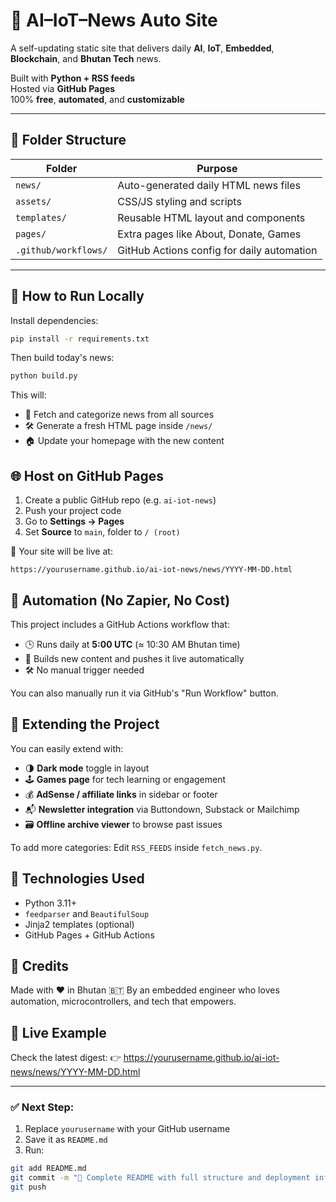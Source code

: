 # 📡 AI–IoT–News Auto Site

A self-updating static site that delivers daily **AI**, **IoT**, **Embedded**, **Blockchain**, and **Bhutan Tech** news.

Built with **Python + RSS feeds**  
Hosted via **GitHub Pages**  
100% **free**, **automated**, and **customizable**

---

## 🧱 Folder Structure

| Folder                  | Purpose                                                |
|-------------------------|--------------------------------------------------------|
| `news/`                 | Auto-generated daily HTML news files                   |
| `assets/`               | CSS/JS styling and scripts                             |
| `templates/`            | Reusable HTML layout and components                    |
| `pages/`                | Extra pages like About, Donate, Games                  |
| `.github/workflows/`    | GitHub Actions config for daily automation             |

---

## 🚀 How to Run Locally

Install dependencies:

```bash
pip install -r requirements.txt
```

Then build today's news:

```bash
python build.py
```

This will:
* 📰 Fetch and categorize news from all sources
* 🛠️ Generate a fresh HTML page inside `/news/`
* 🏠 Update your homepage with the new content

## 🌐 Host on GitHub Pages

1. Create a public GitHub repo (e.g. `ai-iot-news`)
2. Push your project code
3. Go to **Settings → Pages**
4. Set **Source** to `main`, folder to `/ (root)`

📎 Your site will be live at:

```
https://yourusername.github.io/ai-iot-news/news/YYYY-MM-DD.html
```

## 🔄 Automation (No Zapier, No Cost)

This project includes a GitHub Actions workflow that:
* 🕒 Runs daily at **5:00 UTC** (≈ 10:30 AM Bhutan time)
* 🔁 Builds new content and pushes it live automatically
* 🛠️ No manual trigger needed

You can also manually run it via GitHub's "Run Workflow" button.

## 🧩 Extending the Project

You can easily extend with:
* 🌗 **Dark mode** toggle in layout
* 🕹️ **Games page** for tech learning or engagement
* 💰 **AdSense / affiliate links** in sidebar or footer
* 📬 **Newsletter integration** via Buttondown, Substack or Mailchimp
* 🗃️ **Offline archive viewer** to browse past issues

To add more categories: Edit `RSS_FEEDS` inside `fetch_news.py`.

## 🧪 Technologies Used

* Python 3.11+
* `feedparser` and `BeautifulSoup`
* Jinja2 templates (optional)
* GitHub Pages + GitHub Actions

## 🧠 Credits

Made with ❤️ in Bhutan 🇧🇹 By an embedded engineer who loves automation, microcontrollers, and tech that empowers.

## 📅 Live Example

Check the latest digest: 👉 https://yourusername.github.io/ai-iot-news/news/YYYY-MM-DD.html

---

### ✅ Next Step:

1. Replace `yourusername` with your GitHub username
2. Save it as `README.md`
3. Run:

```bash
git add README.md
git commit -m "📝 Complete README with full structure and deployment info"
git push
```